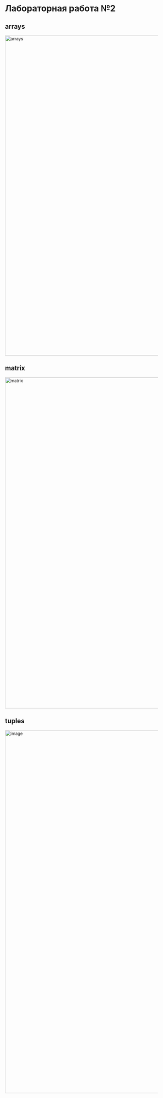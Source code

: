 # Лабораторная работа №2 
## arrays
<img width="1086" height="1052" alt="arrays" src="https://github.com/user-attachments/assets/81e69952-9011-479c-a530-0d1f58225aea" />

## matrix 
<img width="1245" height="1088" alt="matrix" src="https://github.com/user-attachments/assets/1345d757-4426-41e5-bb18-d1e03aecf7aa" />

## tuples
<img width="874" height="1193" alt="image" src="https://github.com/user-attachments/assets/009394de-3199-4f32-af8d-fc82434ebe7a" />




